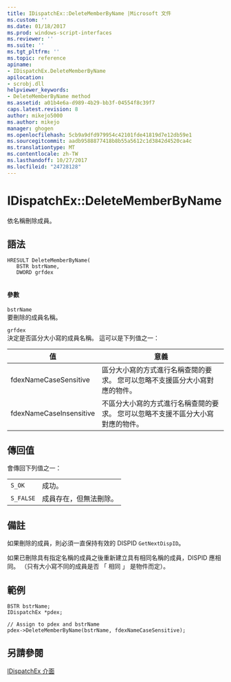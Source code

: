 ```yaml
---
title: IDispatchEx::DeleteMemberByName |Microsoft 文件
ms.custom: ''
ms.date: 01/18/2017
ms.prod: windows-script-interfaces
ms.reviewer: ''
ms.suite: ''
ms.tgt_pltfrm: ''
ms.topic: reference
apiname:
- IDispatchEx.DeleteMemberByName
apilocation:
- scrobj.dll
helpviewer_keywords:
- DeleteMemberByName method
ms.assetid: a01b4e6a-d989-4b29-bb3f-04554f8c39f7
caps.latest.revision: 8
author: mikejo5000
ms.author: mikejo
manager: ghogen
ms.openlocfilehash: 5cb9a9dfd979954c42101fde41819d7e12db59e1
ms.sourcegitcommit: aadb9588877418b8b55a5612c1d3842d4520ca4c
ms.translationtype: MT
ms.contentlocale: zh-TW
ms.lasthandoff: 10/27/2017
ms.locfileid: "24728128"
---
```

# <a name="idispatchexdeletememberbyname"></a>IDispatchEx::DeleteMemberByName
依名稱刪除成員。  
  
## <a name="syntax"></a>語法  
  
```  
HRESULT DeleteMemberByName(  
   BSTR bstrName,  
   DWORD grfdex  
  
```  
  
#### <a name="parameters"></a>參數  
 `bstrName`  
 要刪除的成員名稱。  
  
 `grfdex`  
 決定是否區分大小寫的成員名稱。 這可以是下列值之一：  
  
|值|意義|  
|-----------|-------------|  
|fdexNameCaseSensitive|區分大小寫的方式進行名稱查閱的要求。 您可以忽略不支援區分大小寫對應的物件。|  
|fdexNameCaseInsensitive|不區分大小寫的方式進行名稱查閱的要求。 您可以忽略不支援不區分大小寫對應的物件。|  
  
## <a name="return-value"></a>傳回值  
 會傳回下列值之一：  
  
|||  
|-|-|  
|`S_OK`|成功。|  
|`S_FALSE`|成員存在，但無法刪除。|  
  
## <a name="remarks"></a>備註  
 如果刪除的成員，則必須一直保持有效的 DISPID `GetNextDispID`。  
  
 如果已刪除具有指定名稱的成員之後重新建立具有相同名稱的成員，DISPID 應相同。 （只有大小寫不同的成員是否 「 相同 」 是物件而定）。  
  
## <a name="example"></a>範例  
  
```  
BSTR bstrName;  
IDispatchEx *pdex;  
  
// Assign to pdex and bstrName  
pdex->DeleteMemberByName(bstrName, fdexNameCaseSensitive);  
```  
  
## <a name="see-also"></a>另請參閱  
 [IDispatchEx 介面](../../winscript/reference/idispatchex-interface.md)